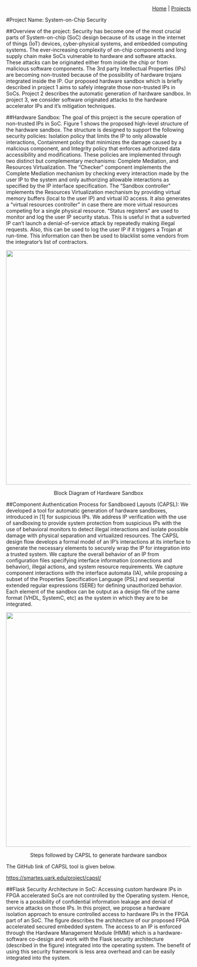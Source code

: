 <p align="right">
<a href="https://smartsystemslab-uf.github.io">Home</a> | <a href="https://smartsystemslab-uf.github.io/Projects/">Projects</a>
</p>

#Project Name: System-on-Chip Security

##Overview of the project:
Security has become one of the most crucial parts of System-on-chip (SoC) design because of its usage in the internet of things (IoT) devices, cyber-physical systems, and embedded computing systems. The ever-increasing complexity of on-chip components and long supply chain make SoCs vulnerable to hardware and software attacks. These attacks can be originated either from inside the chip or from malicious software components. The 3rd party Intellectual Properties (IPs)  are becoming non-trusted because of the possibility of hardware trojans integrated inside the IP. Our proposed hardware sandbox which is briefly described in project 1 aims to safely integrate those non-trusted IPs in SoCs. Project 2 describes the automatic generation of hardware sandbox. In project 3, we consider software originated attacks to the hardware accelerator IPs and it’s mitigation techniques. 


##Hardware Sandbox: 
The goal of this project is the secure operation of non-trusted IPs in SoC. Figure 1 shows the proposed high-level structure of the hardware sandbox. The structure is designed to support the following security policies: Isolation policy that limits the IP to only allowable interactions, Containment policy that minimizes the damage caused by a malicious component, and Integrity policy that enforces authorized data accessibility and modifications. These policies are implemented through two distinct but complementary mechanisms: Complete Mediation, and Resources Virtualization. The “Checker" component implements the Complete Mediation mechanism by checking every interaction made by the user IP to the system and only authorizing allowable interactions as specified by the IP interface specification. The “Sandbox controller" implements the Resources Virtualization mechanism by providing virtual memory buffers (local to the user IP) and virtual IO access. It also generates a “virtual resources controller" in case there are more virtual resources competing for a single physical resource. “Status registers" are used to monitor and log the user IP security status. This is useful in that a subverted IP can’t launch a denial-of-service attack by repeatedly making illegal requests. Also, this can be used to log the user IP if it triggers a Trojan at run-time. This information can then be used to blacklist some vendors from the integrator’s list of contractors.
 
<p align="center"> <img width="640" src="https://github.com/smartsystemslab-uf/smartsystemslab-uf.github.io/tree/Sujan05-patch-1/Projects/SoCSecurity/Images/Sandbox.jpg?raw=True"/> </p>
<p align="center">
	Block Diagram of Hardware Sandbox
</p>

##Component Authentication Process for Sandboxed Layouts (CAPSL):
We developed a tool for automatic generation of hardware sandboxes, introduced in [1] for suspicious IPs. We address IP verification with the use of sandboxing to provide system protection from suspicious IPs with the use of behavioral monitors to detect illegal interactions and isolate possible damage with physical separation and virtualized resources. The CAPSL design flow develops a formal model of an IP’s interactions at its interface to generate the necessary elements to securely wrap the IP for integration into a trusted system. We capture the overall behavior of an IP from configuration files specifying interface information (connections and behavior), illegal actions, and system resource requirements. We capture component interactions with the interface automata (IA), while proposing a subset of the Properties Specification Language (PSL) and sequential extended regular expressions (SERE) for defining unauthorized behavior. Each element of the sandbox can be output as a design file of the same format (VHDL, SystemC, etc) as the system in which they are to be integrated.

<p align="center"> <img width="640" src="https://github.com/smartsystemslab-uf/smartsystemslab-uf.github.io/tree/Sujan05-patch-1/Projects/SoCSecurity/Images/CAPSL.png?raw=True"/> </p>
<p align="center">
	Steps followed by CAPSL to generate hardware sandbox
</p>

The GitHub link of CAPSL tool is given below. 

https://smartes.uark.edu/project/capsl/


##Flask Security Architecture in SoC:
Accessing custom hardware IPs in FPGA accelerated SoCs are not controlled by the Operating system. Hence, there is a possibility of confidential information leakage and denial of service attacks on those IPs. In this project, we propose a hardware isolation approach to ensure controlled access to hardware IPs in the FPGA part of an SoC. The figure describes the architecture of our proposed FPGA accelerated secured embedded system. The access to an IP is enforced through the Hardware Management Module (HMM) which is a hardware-software co-design and work with the Flask security architecture (described in the figure) integrated into the operating system. The benefit of using this security framework is less area overhead and can be easily integrated into the system.

